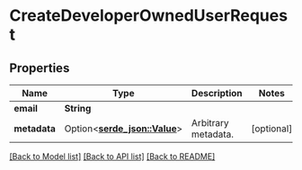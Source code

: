 # CreateDeveloperOwnedUserRequest

## Properties

Name | Type | Description | Notes
------------ | ------------- | ------------- | -------------
**email** | **String** |  | 
**metadata** | Option<[**serde_json::Value**](.md)> | Arbitrary metadata. | [optional]

[[Back to Model list]](../README.md#documentation-for-models) [[Back to API list]](../README.md#documentation-for-api-endpoints) [[Back to README]](../README.md)


